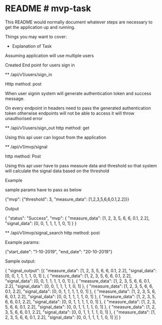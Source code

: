 # README # mvp-task

This README would normally document whatever steps are necessary to get the
application up and running.

Things you may want to cover:

* Explanation of Task

Assuming application will use multiple users

Created End point for users sign in

**  /api/v1/users/sign_in 

Http method: post

When user signin system will generate authentication token
and success message.


On every endpoint in headers need to pass the generated authentication token otherwise endpoints will not be able to access it will throw unauthorised error

** /api/v1/users/sign_out
http method: get

Using this api user can logout from the application

** /api/v1/mvp/signal

http method: Post

Using this api user have to pass measure data and threshold so that system will calculate the signal data based on the threshold

Example

sample params have to pass as below

{"mvp": {"threshold": 3, "measure_data": [1,2,3,5,6,6,0.1,2.2]}}

Output

{
  "status": "Success",
  "mvp": {
    "measure_data": [1, 2, 3, 5, 6, 6, 0.1, 2.2],
    "signal_data": [0, 0, 1, 1, 1, 1, 0, 1]
  }
}

** /api/v1/mvp/signal_search
http method: post

Example params:

{"start_date": "1-10-2019", "end_date": "20-10-2019"}


Sample output:

{
  "signal_output": [{
    "measure_data": [1, 2, 3, 5, 6, 6, 0.1, 2.2],
    "signal_data": [0, 0, 1, 1, 1, 1, 0, 1]
  }, {
    "measure_data": [1, 2, 3, 5, 6, 6, 0.1, 2.2],
    "signal_data": [0, 0, 1, 1, 1, 1, 0, 1]
  }, {
    "measure_data": [1, 2, 3, 5, 6, 6, 0.1, 2.2],
    "signal_data": [0, 0, 1, 1, 1, 1, 0, 1]
  }, {
    "measure_data": [1, 2, 3, 5, 6, 6, 0.1, 2.2],
    "signal_data": [0, 0, 1, 1, 1, 1, 0, 1]
  }, {
    "measure_data": [1, 2, 3, 5, 6, 6, 0.1, 2.2],
    "signal_data": [0, 0, 1, 1, 1, 1, 0, 1]
  }, {
    "measure_data": [1, 2, 3, 5, 6, 6, 0.1, 2.2],
    "signal_data": [0, 0, 1, 1, 1, 1, 0, 1]
  }, {
    "measure_data": [1, 2, 3, 5, 6, 6, 0.1, 2.2],
    "signal_data": [0, 0, 1, 1, 1, 1, 0, 1]
  }, {
    "measure_data": [1, 2, 3, 5, 6, 6, 0.1, 2.2],
    "signal_data": [0, 0, 1, 1, 1, 1, 0, 1]
  }, {
    "measure_data": [1, 2, 3, 5, 6, 6, 0.1, 2.2],
    "signal_data": [0, 0, 1, 1, 1, 1, 0, 1]
  }]
}








